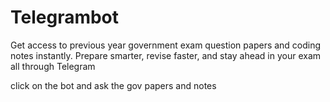 # Telegrambot
Get access to previous year government exam question papers and coding notes instantly. Prepare smarter, revise faster, and stay ahead in your exam all through Telegram

click on the bot and ask the gov papers and notes
